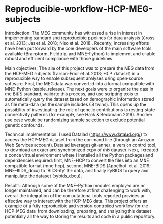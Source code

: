 # Reproducible-workflow-HCP-MEG-subjects

Introduction: The MEG community has witnessed a rise in interest in implementing
standard and reproducible pipelines for data analysis (Gross et al. 2013; Jas et al. 2018; Niso
et al. 2018). Recently, increasing efforts have been put forward by the core developers of the
main software tools available (Brainstorm, Fieldtrip, and MNE-Python) to implement and
enable robust and efficient compliance with those guidelines.

Main objectives: The aim of this project was to prepare the MEG data from the HCP-MEG
subjects (Larson-Prior et al. 2013; HCP_dataset) in a reproducible way to enable subsequent
analyses using open-source software. First, the MEG data was converted into a format
compatible with MNE-Python (stable_release). The next goals were to organize the data in
the BIDS standard, validate this process, and use scripting tools to automatically query the
dataset based on demographic information stored as file meta-data (as the sample includes 68
twins). This opens up the possibility of investigating the role of genetic contributions to
resting-state connectivity patterns (for example, see Haak & Beckmann 2019). Another use
case would be randomizing sample selection to exclude potential genetic confounds.

Technical implementation: I used Datalad (https://www.datalad.org/) to access the
HCP-MEG dataset from the command line (through an Amazon Web Services account).
Datalad leverages git-annex, a version control tool, to download an exact and synchronized
copy of this dataset. Next, I created a conda virtual environment where I installed all the
Python packages and dependencies required: first, MNE-HCP to convert the files into an
MNE compatible format (mne-hcp), second, MNE-BIDS (Appelhoff et al. 2019;
MNE-BIDS_docu) to ‘BIDS-ify’ the data, and finally PyBIDS to query and manipulate the
dataset (pybids_docu).

Results: Although some of the MNE-Python modules employed are no longer maintained,
and can be therefore at first challenging to work with, overall the integration of the
computational tools reported provides an effective way to interact with the HCP-MEG data.
This project offers an example of a fully reproducible and version-controlled workflow for
the HCP-MEG data, from downloading, preparing, and analyzing this dataset potentially all
the way to storing the results and code in a public repository.
